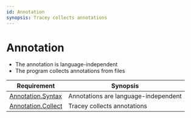 ```yaml
---
id: Annotation
synopsis: Tracey collects annotations
---
```


# Annotation

-   The annotation is language-independent
-   The program collects annotations from files

<div class="tracey tracey-plugin-childrequirements">

| Requirement                                                       | Synopsis                             |
| ----------------------------------------------------------------- | ------------------------------------ |
| [Annotation.Syntax](Annotation/Annotation.md "Annotation.Syntax") | Annotations are language-independent |
| [Annotation.Collect](Annotation/Collect.md "Annotation.Collect")  | Tracey collects annotations          |

</div>
